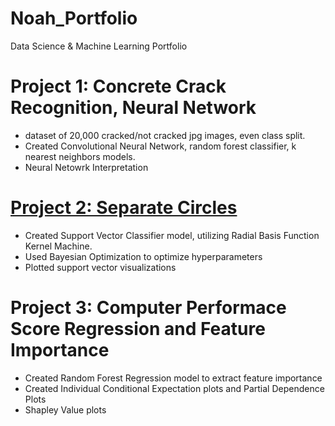 # Noah_Portfolio
Data Science &amp; Machine Learning Portfolio

# Project 1: Concrete Crack Recognition, Neural Network
* dataset of 20,000 cracked/not cracked jpg images, even class split.
* Created Convolutional Neural Network, random forest classifier, k nearest neighbors models.
* Neural Netowrk Interpretation 

# [Project 2: Separate Circles](https://github.com/Noah-15g/Noah_Portfolio/blob/main/MkCircles.ipynb)
* Created Support Vector Classifier model, utilizing Radial Basis Function Kernel Machine.
* Used Bayesian Optimization to optimize hyperparameters
* Plotted support vector visualizations 

# Project 3: Computer Performace Score Regression and Feature Importance
* Created Random Forest Regression model to extract feature importance 
* Created Individual Conditional Expectation plots and Partial Dependence Plots 
* Shapley Value plots
